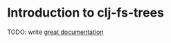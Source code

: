 # Introduction to clj-fs-trees

TODO: write [great documentation](http://jacobian.org/writing/what-to-write/)
